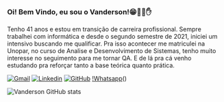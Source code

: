 ### Oi! Bem Vindo, eu sou o Vanderson!😁🧑‍🚀✋
Tenho 41 anos e estou em transição de carreira profissional. Sempre trabalhei com informática e desde o segundo semestre de 2021, iniciei um intensivo buscando me qualificar. Pra isso acontecer me matriculei na Unopar, no curso de Analise e Desenvolvimento de Sistemas, tenho muito interesse no seguimento para me tornar QA. E de lá pra cá venho estudando pra reforçar tanto a base teórica quanto prática.   


[![Gmail](https://img.shields.io/badge/Gmail-D14836?style=for-the-badge&logo=gmail&logoColor=white)](https://mail.google.com/mail/u/0/?tab=rm&ogbl#inbox?compose=new)
[![Linkedin](https://img.shields.io/badge/LinkedIn-0077B5?style=for-the-badge&logo=linkedin&logoColor=white)](https://www.linkedin.com/in/vandersonanalistaqa/)
[![GitHub](https://img.shields.io/badge/GitHub-100000?style=for-the-badge&logo=github&logoColor=white)](https://github.com/vandersonmgpb)
[!Whatsapp](https://img.shields.io/badge/WhatsApp-25D366?style=for-the-badge&logo=whatsapp&logoColor=white)()

![Vanderson GitHub stats](https://github-readme-stats.vercel.app/api?username=vandersonmgpb&show_icons=true&theme=tokyonight)





